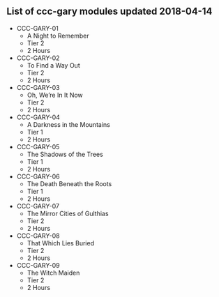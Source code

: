 ## List of ccc-gary modules updated 2018-04-14
* CCC-GARY-01
  * A Night to Remember
  * Tier 2
  * 2 Hours
* CCC-GARY-02
  * To Find a Way Out
  * Tier 2
  * 2 Hours
* CCC-GARY-03
  * Oh, We’re In It Now
  * Tier 2
  * 2 Hours
* CCC-GARY-04
  * A Darkness in the Mountains
  * Tier 1
  * 2 Hours
* CCC-GARY-05
  * The Shadows of the Trees
  * Tier 1
  * 2 Hours
* CCC-GARY-06
  * The Death Beneath the Roots
  * Tier 1
  * 2 Hours
* CCC-GARY-07
  * The Mirror Cities of Gulthias
  * Tier 2
  * 2 Hours
* CCC-GARY-08
  * That Which Lies Buried
  * Tier 2
  * 2 Hours
* CCC-GARY-09
  * The Witch Maiden
  * Tier 2
  * 2 Hours
